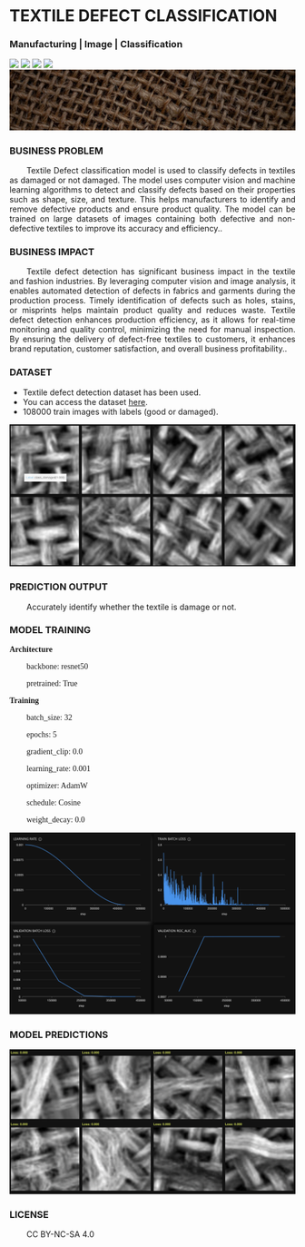 # TEXTILE DEFECT CLASSIFICATION
### Manufacturing  | Image | Classification

![](https://github.com/h2oai/HT-Catalog/blob/1432be958ab3f41b67c57c241b946b4a3d4699e1/Assets/DL_Models/24_Textile%20Defect%20Detection/cover.png)
![](https://github.com/h2oai/HT-Catalog/blob/1432be958ab3f41b67c57c241b946b4a3d4699e1/Assets/DL_Models/24_Textile%20Defect%20Detection/cover.jpg)
![](https://github.com/h2oai/HT-Catalog/blob/1432be958ab3f41b67c57c241b946b4a3d4699e1/Assets/DL_Models/24_Textile%20Defect%20Detection/cover.jpeg)
![](https://github.com/h2oai/HT-Catalog/blob/1432be958ab3f41b67c57c241b946b4a3d4699e1/Assets/DL_Models/24_Textile%20Defect%20Detection/cover.webp)
![](https://github.com/h2oai/HT-Catalog/blob/1432be958ab3f41b67c57c241b946b4a3d4699e1/Assets/DL_Models/24_Textile%20Defect%20Detection/cover)

### BUSINESS PROBLEM
<p style='text-align: justify; text-indent: 30px;'>Textile Defect classification model is used to classify defects in textiles as damaged or not damaged. The model uses computer vision and machine learning algorithms to detect and classify defects based on their properties such as shape, size, and texture. This helps manufacturers to identify and remove defective products and ensure product quality. The model can be trained on large datasets of images containing both defective and non-defective textiles to improve its accuracy and efficiency..</p>

### BUSINESS IMPACT
<p style='text-align: justify; text-indent: 30px;'>Textile defect detection has significant business impact in the textile and fashion industries. By leveraging computer vision and image analysis, it enables automated detection of defects in fabrics and garments during the production process. Timely identification of defects such as holes, stains, or misprints helps maintain product quality and reduces waste. Textile defect detection enhances production efficiency, as it allows for real-time monitoring and quality control, minimizing the need for manual inspection. By ensuring the delivery of defect-free textiles to customers, it enhances brand reputation, customer satisfaction, and overall business profitability..</p>

### DATASET
- Textile defect detection dataset has been used.
- You can access the dataset [here](s3://apac-cds/ht_datasets/image_classification/textile_damage_classification.zip).
- 108000 train images with labels (good or damaged).

![train data](https://github.com/h2oai/HT-Catalog/blob/1432be958ab3f41b67c57c241b946b4a3d4699e1/Assets/DL_Models/24_Textile%20Defect%20Detection/train%20data.png)

### PREDICTION OUTPUT
<p style='text-align: justify; text-indent: 30px;'>Accurately identify whether the textile is damage or not.</p>

### MODEL TRAINING
<p style='font-family:JackInput Regular;'><b>Architecture</b></p>
<p style='text-align: justify; text-indent: 30px;font-family:JackInput Regular;'>backbone: resnet50</p>
<p style='text-align: justify; text-indent: 30px;font-family:JackInput Regular;'>pretrained: True</p>

<p style='font-family:JackInput Regular;'><b>Training</b></p>
<p style='text-align: justify; text-indent: 30px;font-family:JackInput Regular;'>batch_size: 32</p>
<p style='text-align: justify; text-indent: 30px;font-family:JackInput Regular;'>epochs: 5</p>
<p style='text-align: justify; text-indent: 30px;font-family:JackInput Regular;'>gradient_clip: 0.0</p>
<p style='text-align: justify; text-indent: 30px;font-family:JackInput Regular;'>learning_rate: 0.001</p>
<p style='text-align: justify; text-indent: 30px;font-family:JackInput Regular;'>optimizer: AdamW</p>
<p style='text-align: justify; text-indent: 30px;font-family:JackInput Regular;'>schedule: Cosine</p>
<p style='text-align: justify; text-indent: 30px;font-family:JackInput Regular;'>weight_decay: 0.0</p>

![chart](https://github.com/h2oai/HT-Catalog/blob/1432be958ab3f41b67c57c241b946b4a3d4699e1/Assets/DL_Models/24_Textile%20Defect%20Detection/chart.png)

### MODEL PREDICTIONS

![Validation Predictions](https://github.com/h2oai/HT-Catalog/blob/1432be958ab3f41b67c57c241b946b4a3d4699e1/Assets/DL_Models/24_Textile%20Defect%20Detection/Validation%20Predictions.png)

### LICENSE
<p style='text-align: justify; text-indent: 30px;'>CC BY-NC-SA 4.0</p>
    